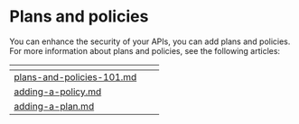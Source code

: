 # Plans and policies

You can enhance the security of your APIs, you can add plans and policies. For more information about plans and policies, see the following articles:&#x20;



<table data-view="cards"><thead><tr><th data-type="content-ref"></th><th></th><th></th></tr></thead><tbody><tr><td><a href="plans-and-policies-101.md">plans-and-policies-101.md</a></td><td></td><td></td></tr><tr><td><a href="adding-a-policy.md">adding-a-policy.md</a></td><td></td><td></td></tr><tr><td><a href="adding-a-plan.md">adding-a-plan.md</a></td><td></td><td></td></tr></tbody></table>
